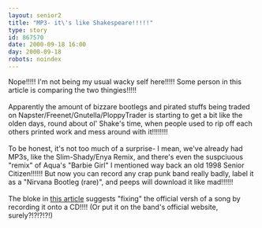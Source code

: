 ```yaml
---
layout: senior2
title: "MP3- it\'s like Shakespeare!!!!!"
type: story
id: 867570
date: 2000-09-18 16:00
day: 2000-09-18
robots: noindex
---
```

Nope!!!!! I'm not being my usual wacky self here!!!!! Some person in this article is comparing the two thingies!!!!! <br/> <br/>Apparently the amount of bizzare bootlegs and pirated stuffs being traded on Napster/Freenet/Gnutella/PloppyTrader is starting to get a bit like the olden days, round about ol' Shake's time, when people used to rip off each others printed work and mess around with it!!!!!!!!<br/> <br/>To be honest, it's not too much of a surprise- I mean, we've already had MP3s, like the Slim-Shady/Enya Remix, and there's even the suspciuous "remix" of Aqua's "Barbie Girl" I mentioned way back an old 1998 Senior Citizen!!!!!! But now you can record any crap punk band really badly, label it as a "Nirvana Bootleg (rare)", and peeps will download it like mad!!!!!!<br/> <br/>The bloke in <a href="http://www.forbes.com/asap/00/1002/032.htm">this article</a> suggests "fixing" the official versh of a song by recording it onto a CD!!!! (Or put it on the band's official website, surely?!?!?!?!)
